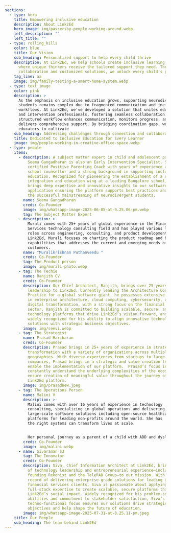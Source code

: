 ```yaml
---
sections:
  - type: hero
    title: Empowering inclusive education
    description: About Link2Ed
    hero_image: img/passersby-people-working-around.webp
    left_description: ""
    left_title: ""
  - type: rolling_hills
    color: blue
    title: Our Vision
    sub_heading: Personalized support to help every child thrive
    description: At Link2Ed, we help schools create inclusive learning environments
      where unique thinkers receive the tailored support they need. Through
      collaboration and customized solutions, we unlock every child's potential.
    tag_line: aa
    image: img/family-testing-a-smart-home-system.webp
  - type: text_image
    color: pink
    description: >
      As the emphasis on inclusive education grows, supporting neurodivergent
      students remains complex due to fragmented communication and inefficient
      workflows. At Link2Ed, we've developed a solution that unites educators
      and intervention professionals, fostering seamless collaboration. Our
      structured workflow enhances communication, monitors progress, and
      delivers comprehensive support. By bridging coordination gaps, we empower
      educators to cultivate
    sub_heading: Addressing challenges through connection and collaboration.
    title: Dedicated to Inclusive Education for Every Learner
    image: img/people-working-in-creative-office-space.webp
  - type: people
    items:
      - description: A subject matter expert in child and adolescent psychology, Ms.
          Seema Gangadharan is also an Early Intervention Specialist. She is a
          certified Positive Parenting Coach with years of experience as a
          school counsellor and a strong background in supporting inclusive
          education. Recognized for pioneering the establishment of a sensory
          integration and education wing at a leading Bangalore school, she
          brings deep expertise and innovative insights to our software
          application ensuring the platform supports best practices and fosters
          the successful mainstreaming of neurodivergent students.
        name: Seema Gangadharan
        creds: Co-Founder
        image: img/whatsapp-image-2025-06-05-at-9.25.06-pm.webp
        tag: The Subject Matter Expert
      - description: >
          Murali comes with 25+ years of global experience in the Financial
          Services technology consulting field and has played various leadership
          roles across engineering, consulting, and product development. At
          Link2Ed, Murali focuses on charting the product roadmap and building
          capabilities that addresses the current and emerging needs of our
          customers.
        name: "Muralikrishnan Puthanveedu "
        creds: Co-Founder
        tag: The Product person
        image: img/murali-photo.webp
      - tag: The Techie
        name: Ranjith CV
        creds: Co-Founder
        description: Our Chief Architect, Ranjith, brings over 25 years of technology
          leadership to Link2Ed. Currently leading the Architecture Consulting
          Practice for a global software giant, he possesses extensive expertise
          in enterprise architecture, cloud computing, cybersecurity, and
          digital transformation, with a strong focus on the financial services
          sector. Ranjith is committed to building scalable, secure, and robust
          technology platforms that drive Link2Ed’s vision forward, and is
          widely recognized for his ability to align innovative technology
          solutions with strategic business objectives.
        image: img/seevi.webp
      - tag: The Strategist
        name: Prasad Hariharan
        creds: Co-Founder
        description: Prasad brings in 25+ years of experience in strategy and technology
          transformation with a variety of organizations across multiple
          geographies. With diverse experiences from startups to large global
          companies, Prasad brings in a strategic and value creation lens to
          enable the implementation of our platform.  Prasad’s focus is to
          constantly understand the underlying complexities of the ecosystem and
          ensure creation of meaningful value throughout the journey of our
          Link2Ed platform.
        image: img/prasadnew.jpeg
      - tag: The Operations Person
        name: Malini V
        description: >-
          Malini comes with over 16 years of experience in technology
          consulting, specializing in global operations and delivering
          large-scale software solutions including open-source healthcare
          platforms for leading non-profits around the world. She has  seen how
          the right systems can transform lives at scale.  


          Her personal journey as a parent of a child with ADD and dyslexia has fueled a deep commitment to early intervention and inclusive education. Having witnessed the transformative power of timely support, she is passionate about raising awareness and driving systemic change. Her focus is now to enable schools, parents, and educators through a unified platform designed to assess, track, and collaborate—ensuring that every child receives the support they need to thrive.
        creds: Co-Founder
        image: img/malini.webp
      - name: Sivaraman SJ
        tag: The Innovator
        creds: Co-Founder
        description: Siva, Chief Information Architect at Link2Ed, brings over 20+ years
          of technology leadership and entrepreneurial experience—including
          founding Rekonist and the TeleRAD Group—to our mission. With a track
          record of delivering enterprise-grade solutions for leading global
          financial services clients, Siva is passionate about applying his
          full-stack expertise to create scalable, secure platforms that advance
          Link2Ed’s social impact. Widely recognized for his problem-solving
          abilities and commitment to stakeholder satisfaction, Siva’s
          techno-functional focus ensures our solutions drive strategic
          objectives and help shape the future of education.
        image: img/whatsapp-image-2025-07-31-at-8.25.11-pm.jpeg
    title: Our People
    sub_heading: The team behind Link2Ed
---
```

